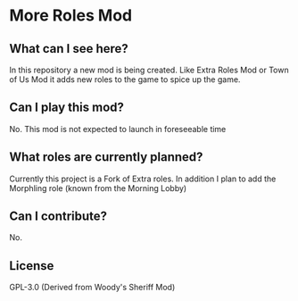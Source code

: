 # More Roles Mod

## What can I see here?

In this repository a new mod is being created. Like Extra Roles Mod or Town of Us Mod it adds new roles to the game to spice up the game. 

## Can I play this mod?

No. This mod is not expected to launch in foreseeable time

## What roles are currently planned?

Currently this project is a Fork of Extra roles. In addition I plan to add the Morphling role (known from the Morning Lobby) 

## Can I contribute?

No.

## License
GPL-3.0 (Derived from Woody's Sheriff Mod)

